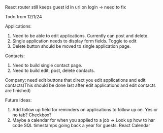 React router still keeps guest id in url on login -> need to fix

Todo from 12/1/24

Applications:

1. Need to be able to edit applications. Currently can post and delete.
2. Single application needs to display form fields. Toggle to edit
3. Delete button should be moved to single application page.

Contacts:

1. Need to build single contact page.
2. Need to build edit, post, delete contacts.

Company: need edit buttons that direct you edit applications and edit contacts(This should be done last after edit applications and edit contacts are finished)

Future Ideas:

1. Add follow up field for reminders on applications to follow up on. Yes or no tab? Checkbox?
2. Maybe a calendar for when you applied to a job -> Look up how to har code SQL timestamps going back a year for guests. React Calendar
